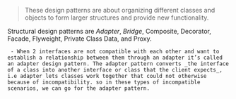 > These design patterns are about organizing different classes and objects to form larger structures and provide new functionality.

Structural design patterns are *Adapter*, *Bridge*, Composite, Decorator, Facade, Flyweight, Private Class Data, and Proxy.

	 - When 2 interfaces are not compatible with each other and want to establish a relationship between them through an adapter it’s called an adapter design pattern. The adapter pattern converts _the interface of a class into another interface or class that the client expects_, i.e adapter lets classes work together that could not otherwise because of incompatibility. so in these types of incompatible scenarios, we can go for the adapter pattern.